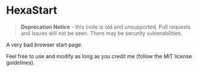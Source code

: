 # HexaStart

> **Deprecation Notice** - this code is old and unsupported. Pull requests and issues will not be seen. There may be security vulnerabilities.

A very bad browser start page.

Feel free to use and modify as long as you credit me (follow the MIT license guidelines).
